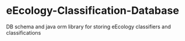 eEcology-Classification-Database
================================

DB schema and java orm library for storing eEcology classifiers and classifications 
